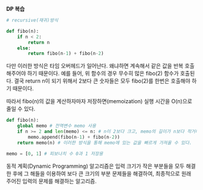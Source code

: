 __DP 복습__

```python
# recursive(재귀)방식

def fibo(n):
    if n < 2:
        return n
    else:
        return fibo(n-1) + fibo(n-2)
```

다만 이러한 방식은 타임 오버헤드가 일어난다. 왜냐하면 계속해서 같은 값을 반복 호출해주어야 하기 때문이다. 예를 들어, 위 함수의 경우 무수히 많은 fibo(2) 함수가 호출된다. 결국 return n이 되기 위해서 2보다 큰 숫자들은 모두 fibo(2)를 한번은 호출해야 하기 때문이다.



따라서 fibo(n)의 값을 계산하자마자 저장하면(memoization) 실행 시간을 O(n)으로 줄일 수 있다.

```python
def fibo(n):
    global memo # 전역변수 memo 사용
    if n >= 2 and len(memo) <= n: # n이 2보다 크고, memo의 길이가 n보다 작거나 같다면,
        memo.append(fibo(n-1) + fibo(n-2))
    return memo(n) # 이러한 방식을 통해 memo에 있는 값을 빠르게 가져올 수 있다.

memo = [0, 1] # 피보나치 수 0과 1 저장용
```

동적 계획(Dynamic Programming) 알고리즘은 입력 크기가 작은 부분들을 모두 해결한 후에 그 해들을 이용하여 보다 큰 크기의 부분 문제들을 해결하여, 최종적으로 원래 주어진 입력의 문제를 해결하는 알고리즘.